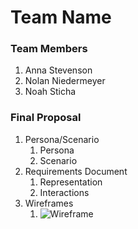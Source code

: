 # Team Name

### Team Members
1. Anna Stevenson
2. Nolan Niedermeyer
3. Noah Sticha

### Final Proposal
1. Persona/Scenario
    1. Persona
    2. Scenario
2. Requirements Document
    1. Representation
    2. Interactions
3. Wireframes
    1. ![Wireframe](wireframe.png)
 
